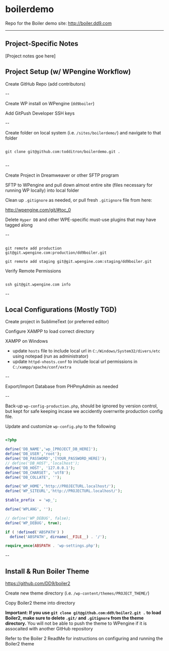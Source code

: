 # boilerdemo
Repo for the Boiler demo site: http://boiler.dd9.com

----------


## Project-Specific Notes

[Project notes goe here]


## Project Setup (w/ WPengine Workflow)

Create GitHub Repo (add contributors)

--

Create WP install on WPengine (`dd9boiler`)

Add GitPush Developer SSH keys

--

Create folder on local system (i.e. `/sites/boilerdemo/`) and navigate to that folder

```

git clone git@github.com:todditron/boilerdemo.git .
 
```

--

Create Project in Dreamweaver or other SFTP program

SFTP to WPengine and pull down almost entire site (files necessary for running WP locally) into local folder 

Clean up `.gitignore` as needed, or pull fresh `.gitignore` file from here:

http://wpengine.com/git/#toc_0

Delete `Hyper DB` and other WPE-specific must-use plugins that may have tagged along

--

```

git remote add production git@git.wpengine.com:production/dd9boiler.git

git remote add staging git@git.wpengine.com:staging/dd9boiler.git

```

Verify Remote Permissions

```

ssh git@git.wpengine.com info

```

--


## Local Configurations (Mostly TGD)

Create project in SublimeText (or preferred editor)

Configure XAMPP to load correct directory

XAMPP on Windows
 - update `hosts` file to include local url in `C:/Windows/System32/divers/etc` using notepad (run as administrator)
 - update `httpd-vhosts.conf` to include local url permissions in `C:/xampp/apache/conf/extra` 

--

Export/Import Database from PHPmyAdmin as needed

--

Back-up `wp-config-production.php`, should be ignored by version control, but kept for safe keeping incase we accidently overrwrite production config file.

Update and customize `wp-config.php` to the following

```PHP

<?php

define('DB_NAME','wp_[PROJECT_DB_HERE]');
define('DB_USER','root');
define('DB_PASSWORD','[YOUR_PASSWORD_HERE]');
// define('DB_HOST','localhost');
define('DB_HOST', '127.0.0.1');
define('DB_CHARSET', 'utf8');
define('DB_COLLATE', '');

define('WP_HOME','http://PROJECTURL.localhost/');
define('WP_SITEURL','http://PROJECTURL.localhost/');

$table_prefix  = 'wp_';

define('WPLANG', '');

// define('WP_DEBUG', false);
define('WP_DEBUG', true);

if ( !defined('ABSPATH') )
  define('ABSPATH', dirname(__FILE__) . '/');

require_once(ABSPATH . 'wp-settings.php');
```

--

## Install & Run Boiler Theme

https://github.com/DD9/boiler2

Create new theme directory (i.e. `/wp-content/themes/PROJECT_THEME/`)

Copy Boiler2 theme into directory

**Important: If you use `git clone git@github.com:dd9/boiler2.git .` to load Boiler2, make sure to delete `.git/` and `.gitignore` from the theme directory.** You will not be able to push the theme to WPengine if it is assocaited with another GitHub repository 

Refer to the Boiler 2 ReadMe for instructions on configuring and running the Boiler2 theme 

